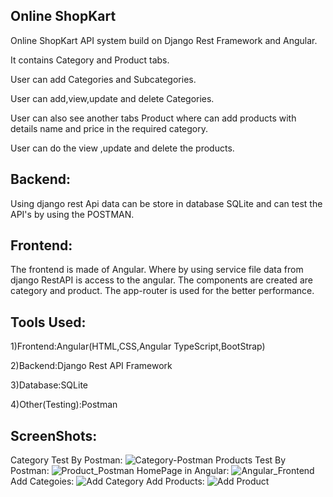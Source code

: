 ## Online ShopKart 

Online ShopKart API system build on Django Rest Framework and Angular.

It contains Category and Product tabs.

User can add Categories and Subcategories.

User can add,view,update and delete Categories.

User can also see another tabs Product where can add products with details name and price in the required category.

User can do the view ,update and delete the products.

## Backend:
Using django rest Api data can be store in database SQLite and can test the API's by using the POSTMAN.

## Frontend:
The frontend is made of Angular. Where by using service file  data from django RestAPI is access to the angular.
The components are created are category and product.
The app-router is used for the better performance.

 





## Tools Used:

 1)Frontend:Angular(HTML,CSS,Angular TypeScript,BootStrap)

 2)Backend:Django Rest API Framework

 3)Database:SQLite

 4)Other(Testing):Postman

## ScreenShots:
Category Test By Postman:
![Category-Postman](https://github.com/abolimohitkar/CategoryandProductProject/assets/125636222/c49e9e09-3445-42cf-8db3-1f8960371de1)
Products Test By Postman:
![Product_Postman](https://github.com/abolimohitkar/CategoryandProductProject/assets/125636222/16ef2449-43d5-4712-b6d7-56e7897a6157)
HomePage in Angular:
![Angular_Frontend](https://github.com/abolimohitkar/CategoryandProductProject/assets/125636222/5b9a7895-8abe-4fc2-a04c-12db74cbba18)
Add Categoies:
![Add Category](https://github.com/abolimohitkar/CategoryandProductProject/assets/125636222/4def1981-b7a1-44d5-8a8d-a14502c3acf1)
Add Products:
![Add Product](https://github.com/abolimohitkar/CategoryandProductProject/assets/125636222/811527a2-3963-47d9-988e-5e63ee964890)

